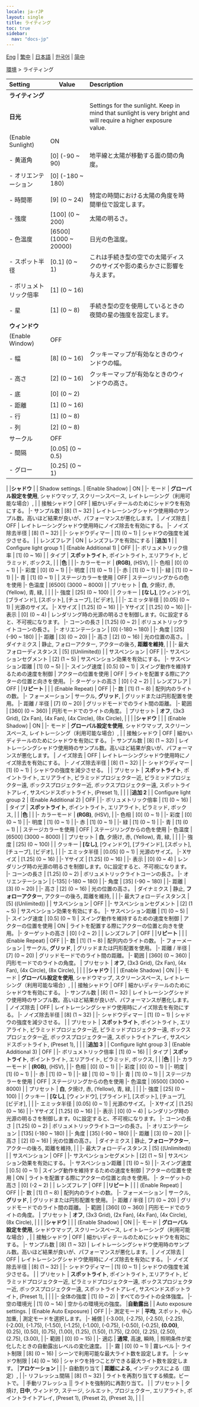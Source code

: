 ```yaml
---
locale: ja-rJP
layout: single
title: ライティング
toc: true
sidebar:
  nav: "docs-jp"
---
```

[Eng](/dancexr/menu/2025.4/scene/lighting) | [繁中](/tw/dancexr/menu/2025.4/scene/lighting) | [日本語](/jp/dancexr/menu/2025.4/scene/lighting) | [한국어](/kr/dancexr/menu/2025.4/scene/lighting) | [简中](/zh/dancexr/menu/2025.4/scene/lighting)

[環境](../menu#環境) > ライティング



| Setting | Value | Description |
| :--- | --- | :--- |
|**ライティング** | | 
|**日光** | | Settings for the sunlight. Keep in mind that sunlight is very bright and will require a higher exposure value.
| (Enable Sunlight) | ON | 
|- 黄道角 | [0] (-90 ~ 90) | 地平線と太陽が移動する面の間の角度。
|- オリエンテーション | [0] (-180 ~ 180) | 
|- 時間帯 | [9] (0 ~ 24) | 特定の時間における太陽の角度を時間単位で設定します。
|- 強度 | [100] (0 ~ 200) | 太陽の明るさ。
|- 色温度 | [6500] (1000 ~ 20000) | 日光の色温度。
|- スポット半径 | [0.1] (0 ~ 1) | これは手続き型の空での太陽ディスクのサイズや影の柔らかさに影響を与えます。
|- ボリュメトリック倍率 | [1] (0 ~ 16) | 
|- 星 | [1] (0 ~ 8) | 手続き型の空を使用しているときの夜間の星の強度を設定します。
|**ウィンドウ** | | 
| (Enable Window) | OFF | 
|- 幅 | [8] (0 ~ 16) | クッキーマップが有効なときのウィンドウの幅。
|- 高さ | [2] (0 ~ 16) | クッキーマップが有効なときのウィンドウの高さ。
|- 底 | [0] (0 ~ 2) | 
|- 距離 | [1] (0 ~ 16) | 
|- 行 | [1] (0 ~ 8) | 
|- 列 | [2] (0 ~ 8) | 
| サークル | OFF | 
|- 間隔 | [0.05] (0 ~ 0.5) | 
|- グロー | [0.25] (0 ~ 1) | 
|
|**シャドウ** | | Shadow settings.
| (Enable Shadow) | ON | 
|- モード | **グローバル設定を使用**, シャドウマップ, スクリーンスペース, レイトレーシング（利用可能な場合）,  | 
| 接触シャドウ | OFF | 細かいディテールのためにシャドウを有効にする。
|- サンプル数 | [8] (1 ~ 32) | レイトレーシングシャドウ使用時のサンプル数。高いほど結果が良いが、パフォーマンスが悪化します。
| ノイズ除去 | OFF | レイトレーシングシャドウ使用時にノイズ除去を有効にする。
|- ノイズ除去半径 | [8] (1 ~ 32) | 
|- シャドウディマー | [1] (0 ~ 1) | シャドウの強度を減少させる。
|
| レンズフレア | ON | レンズフレアを有効にする
|
|**追加 1** | | Configure light group 1
| (Enable Additional 1) | OFF | 
|- ボリュメトリック倍率 | [1] (0 ~ 16) | 
| タイプ | **スポットライト**, ポイントライト, エリアライト, ピラミッド, ボックス,  |  |
|**色** | | 
|- カラーモード | **(RGB)**, (HSV),  | 
|- 色相 | [0] (0 ~ 1) | 
|- 彩度 | [0] (0 ~ 1) | 
|- 明度 | [1] (0 ~ 1) | 
|- 赤 | [1] (0 ~ 1) | 
|- 緑 | [1] (0 ~ 1) | 
|- 青 | [1] (0 ~ 1) | 
| ステージカラーを使用 | OFF | ステージリングからの色を使用
|- 色温度 | [6500] (3000 ~ 8000) | 
| プリセット | **白**, 夕焼け, 赤, (Yellow), 青, 緑,  |  |
|
|- 強度 | [25] (0 ~ 100) | 
| クッキー | **[なし]**, [ウィンドウ], [ブラインド], [スポット], [チューブ], [ビデオ],  |  |
|- エミッタ半径 | [0.05] (0 ~ 1) | 光源のサイズ。
|- Xサイズ | [1.25] (0 ~ 16) | 
|- Yサイズ | [1.25] (0 ~ 16) | 
|- 表示 | [0] (0 ~ 4) | レンダリング時の光源の明るさを制御します。0に設定すると、不可視になります。
|- コーンの長さ | [1.25] (0 ~ 2) | ボリュメトリックライトコーンの長さ。
|- オリエンテーション | [0] (-180 ~ 180) | 
|- 角度 | [25] (-90 ~ 180) | 
|- 距離 | [3] (0 ~ 20) | 
|- 高さ | [2] (0 ~ 16) | 光の位置の高さ。
| ダイナミクス | 静止, フォローアクター, アクターの後ろ, **距離を維持**,  |  |
|- 最大フォローディスタンス | [5] ((Unlimited)) | 
| サスペンション | OFF | 
|- サスペンションセグメント | [2] (1 ~ 5) | サスペンション効果を有効にする。
|- サスペンション距離 | [1] (0 ~ 5) | 
|- スイング速度 | [0.5] (0 ~ 1) | スイング動作を維持するための速度を制御
| アクターの位置を使用 | OFF | ライトを配置する際にアクターの位置と向きを使用。
|- ターゲットの高さ | [0] (-2 ~ 2) | 
| レンズフレア | OFF | 
|**リピート** | | 
| (Enable Repeat) | OFF | 
|- 数 | [1] (1 ~ 8) | 配列内のライトの数。
|- フォーメーション | サークル, **グリッド**,  | グリッドまたは円形配置を使用。
|- 距離 / 半径 | [7] (0 ~ 20) | グリッドモードでのライト間の距離。
|- 範囲 | [360] (0 ~ 360) | 円形モードでのライトの角度。
| プリセット | **オフ**, (3x3 Grid), (2x Fan), (4x Fan), (4x Circle), (8x Circle),  |  |
|
|**シャドウ** | | 
| (Enable Shadow) | ON | 
|- モード | **グローバル設定を使用**, シャドウマップ, スクリーンスペース, レイトレーシング（利用可能な場合）,  | 
| 接触シャドウ | OFF | 細かいディテールのためにシャドウを有効にする。
|- サンプル数 | [8] (1 ~ 32) | レイトレーシングシャドウ使用時のサンプル数。高いほど結果が良いが、パフォーマンスが悪化します。
| ノイズ除去 | OFF | レイトレーシングシャドウ使用時にノイズ除去を有効にする。
|- ノイズ除去半径 | [8] (1 ~ 32) | 
|- シャドウディマー | [1] (0 ~ 1) | シャドウの強度を減少させる。
|
| プリセット | **スポットライト**, ポイントライト, エリアライト, ピラミッドプロジェクター近, ピラミッドプロジェクター遠, ボックスプロジェクター近, ボックスプロジェクター遠, スポットライトアレイ, サスペンドスポットライト, (Preset 1),  |  |
|
|**追加 2** | | Configure light group 2
| (Enable Additional 2) | OFF | 
|- ボリュメトリック倍率 | [1] (0 ~ 16) | 
| タイプ | **スポットライト**, ポイントライト, エリアライト, ピラミッド, ボックス,  |  |
|**色** | | 
|- カラーモード | **(RGB)**, (HSV),  | 
|- 色相 | [0] (0 ~ 1) | 
|- 彩度 | [0] (0 ~ 1) | 
|- 明度 | [1] (0 ~ 1) | 
|- 赤 | [1] (0 ~ 1) | 
|- 緑 | [1] (0 ~ 1) | 
|- 青 | [1] (0 ~ 1) | 
| ステージカラーを使用 | OFF | ステージリングからの色を使用
|- 色温度 | [6500] (3000 ~ 8000) | 
| プリセット | **白**, 夕焼け, 赤, (Yellow), 青, 緑,  |  |
|
|- 強度 | [25] (0 ~ 100) | 
| クッキー | **[なし]**, [ウィンドウ], [ブラインド], [スポット], [チューブ], [ビデオ],  |  |
|- エミッタ半径 | [0.05] (0 ~ 1) | 光源のサイズ。
|- Xサイズ | [1.25] (0 ~ 16) | 
|- Yサイズ | [1.25] (0 ~ 16) | 
|- 表示 | [0] (0 ~ 4) | レンダリング時の光源の明るさを制御します。0に設定すると、不可視になります。
|- コーンの長さ | [1.25] (0 ~ 2) | ボリュメトリックライトコーンの長さ。
|- オリエンテーション | [-135] (-180 ~ 180) | 
|- 角度 | [35] (-90 ~ 180) | 
|- 距離 | [3] (0 ~ 20) | 
|- 高さ | [2] (0 ~ 16) | 光の位置の高さ。
| ダイナミクス | 静止, **フォローアクター**, アクターの後ろ, 距離を維持,  |  |
|- 最大フォローディスタンス | [5] ((Unlimited)) | 
| サスペンション | OFF | 
|- サスペンションセグメント | [2] (1 ~ 5) | サスペンション効果を有効にする。
|- サスペンション距離 | [1] (0 ~ 5) | 
|- スイング速度 | [0.5] (0 ~ 1) | スイング動作を維持するための速度を制御
| アクターの位置を使用 | ON | ライトを配置する際にアクターの位置と向きを使用。
|- ターゲットの高さ | [0] (-2 ~ 2) | 
| レンズフレア | OFF | 
|**リピート** | | 
| (Enable Repeat) | OFF | 
|- 数 | [1] (1 ~ 8) | 配列内のライトの数。
|- フォーメーション | サークル, **グリッド**,  | グリッドまたは円形配置を使用。
|- 距離 / 半径 | [7] (0 ~ 20) | グリッドモードでのライト間の距離。
|- 範囲 | [360] (0 ~ 360) | 円形モードでのライトの角度。
| プリセット | **オフ**, (3x3 Grid), (2x Fan), (4x Fan), (4x Circle), (8x Circle),  |  |
|
|**シャドウ** | | 
| (Enable Shadow) | ON | 
|- モード | **グローバル設定を使用**, シャドウマップ, スクリーンスペース, レイトレーシング（利用可能な場合）,  | 
| 接触シャドウ | OFF | 細かいディテールのためにシャドウを有効にする。
|- サンプル数 | [8] (1 ~ 32) | レイトレーシングシャドウ使用時のサンプル数。高いほど結果が良いが、パフォーマンスが悪化します。
| ノイズ除去 | OFF | レイトレーシングシャドウ使用時にノイズ除去を有効にする。
|- ノイズ除去半径 | [8] (1 ~ 32) | 
|- シャドウディマー | [1] (0 ~ 1) | シャドウの強度を減少させる。
|
| プリセット | **スポットライト**, ポイントライト, エリアライト, ピラミッドプロジェクター近, ピラミッドプロジェクター遠, ボックスプロジェクター近, ボックスプロジェクター遠, スポットライトアレイ, サスペンドスポットライト, (Preset 1),  |  |
|
|**追加 3** | | Configure light group 3
| (Enable Additional 3) | OFF | 
|- ボリュメトリック倍率 | [1] (0 ~ 16) | 
| タイプ | **スポットライト**, ポイントライト, エリアライト, ピラミッド, ボックス,  |  |
|**色** | | 
|- カラーモード | **(RGB)**, (HSV),  | 
|- 色相 | [0] (0 ~ 1) | 
|- 彩度 | [0] (0 ~ 1) | 
|- 明度 | [1] (0 ~ 1) | 
|- 赤 | [1] (0 ~ 1) | 
|- 緑 | [1] (0 ~ 1) | 
|- 青 | [1] (0 ~ 1) | 
| ステージカラーを使用 | OFF | ステージリングからの色を使用
|- 色温度 | [6500] (3000 ~ 8000) | 
| プリセット | **白**, 夕焼け, 赤, (Yellow), 青, 緑,  |  |
|
|- 強度 | [25] (0 ~ 100) | 
| クッキー | **[なし]**, [ウィンドウ], [ブラインド], [スポット], [チューブ], [ビデオ],  |  |
|- エミッタ半径 | [0.05] (0 ~ 1) | 光源のサイズ。
|- Xサイズ | [1.25] (0 ~ 16) | 
|- Yサイズ | [1.25] (0 ~ 16) | 
|- 表示 | [0] (0 ~ 4) | レンダリング時の光源の明るさを制御します。0に設定すると、不可視になります。
|- コーンの長さ | [1.25] (0 ~ 2) | ボリュメトリックライトコーンの長さ。
|- オリエンテーション | [135] (-180 ~ 180) | 
|- 角度 | [35] (-90 ~ 180) | 
|- 距離 | [3] (0 ~ 20) | 
|- 高さ | [2] (0 ~ 16) | 光の位置の高さ。
| ダイナミクス | 静止, **フォローアクター**, アクターの後ろ, 距離を維持,  |  |
|- 最大フォローディスタンス | [5] ((Unlimited)) | 
| サスペンション | OFF | 
|- サスペンションセグメント | [2] (1 ~ 5) | サスペンション効果を有効にする。
|- サスペンション距離 | [1] (0 ~ 5) | 
|- スイング速度 | [0.5] (0 ~ 1) | スイング動作を維持するための速度を制御
| アクターの位置を使用 | ON | ライトを配置する際にアクターの位置と向きを使用。
|- ターゲットの高さ | [0] (-2 ~ 2) | 
| レンズフレア | OFF | 
|**リピート** | | 
| (Enable Repeat) | OFF | 
|- 数 | [1] (1 ~ 8) | 配列内のライトの数。
|- フォーメーション | サークル, **グリッド**,  | グリッドまたは円形配置を使用。
|- 距離 / 半径 | [7] (0 ~ 20) | グリッドモードでのライト間の距離。
|- 範囲 | [360] (0 ~ 360) | 円形モードでのライトの角度。
| プリセット | **オフ**, (3x3 Grid), (2x Fan), (4x Fan), (4x Circle), (8x Circle),  |  |
|
|**シャドウ** | | 
| (Enable Shadow) | ON | 
|- モード | **グローバル設定を使用**, シャドウマップ, スクリーンスペース, レイトレーシング（利用可能な場合）,  | 
| 接触シャドウ | OFF | 細かいディテールのためにシャドウを有効にする。
|- サンプル数 | [8] (1 ~ 32) | レイトレーシングシャドウ使用時のサンプル数。高いほど結果が良いが、パフォーマンスが悪化します。
| ノイズ除去 | OFF | レイトレーシングシャドウ使用時にノイズ除去を有効にする。
|- ノイズ除去半径 | [8] (1 ~ 32) | 
|- シャドウディマー | [1] (0 ~ 1) | シャドウの強度を減少させる。
|
| プリセット | **スポットライト**, ポイントライト, エリアライト, ピラミッドプロジェクター近, ピラミッドプロジェクター遠, ボックスプロジェクター近, ボックスプロジェクター遠, スポットライトアレイ, サスペンドスポットライト, (Preset 1),  |  |
|
|- 全体の強度 | [1] (0 ~ 2) | すべてのライトの全体強度。
|- 空の環境光 | [1] (0 ~ 14) | 空からの環境光の強度。
|**自動露出** | | Auto exposure settings.
| (Enable Auto Exposure) | OFF | 
|- 測定モード | **平均**, スポット, 中心加重,  | 測定モードを選択します。
|- 補償 | (-3.00), (-2.75), (-2.50), (-2.25), (-2.00), (-1.75), (-1.50), (-1.25), (-1.00), (-0.75), (-0.50), (-0.25), **(0.00)**, (0.25), (0.50), (0.75), (1.00), (1.25), (1.50), (1.75), (2.00), (2.25), (2.50), (2.75), (3.00),  | 
|- 範囲 | [0] (0 ~ 15) | 
|- 適応 | **通常**, 高速, 瞬時,  | 照明条件が変化したときの自動露出レベルの変化速度。
|
|- 霧 | [0] (0 ~ 1) | 霧レベル
|- ライト制限 | [8] (0 ~ 16) | シーンで利用可能な最大ライト数を設定します。
|- シャドウ制限 | [4] (0 ~ 16) | シャドウを持つことができる最大ライト数を設定します。
|**アロケーション** | | 
|- 自動割り当て | **距離による**, インデックスによる（固定）,  | 
|- リフレッシュ間隔 | [8] (1 ~ 32) | ライトを再割り当てする頻度。ビートで。
| 手動リフレッシュ || ライトを強制的に再割り当て。
|
| プリセット | 夕焼け, **日中**, ウィンドウ, ステージ, シルエット, プロジェクター, エリアライト, ポイントライトアレイ, (Preset 1), (Preset 2), (Preset 3),  |  |
|
